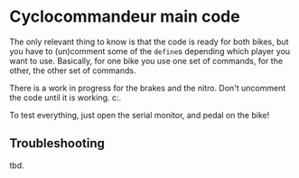 # Cyclocommandeur main code

The only relevant thing to know is that the code is ready for both bikes, but you have to (un)comment some of the `define`s depending which player you want to use. Basically, for one bike you use one set of commands, for the other, the other set of commands.

There is a work in progress for the brakes and the nitro. Don't uncomment the code until it is working. c:.

To test everything, just open the serial monitor, and pedal on the bike!

## Troubleshooting

tbd.

